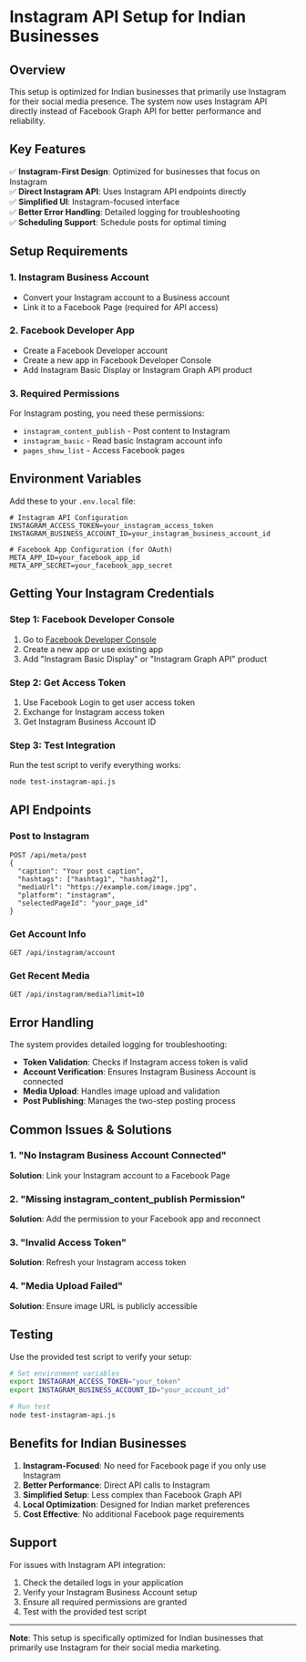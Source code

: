 # Instagram API Setup for Indian Businesses

## Overview

This setup is optimized for Indian businesses that primarily use Instagram for their social media presence. The system now uses Instagram API directly instead of Facebook Graph API for better performance and reliability.

## Key Features

✅ **Instagram-First Design**: Optimized for businesses that focus on Instagram  
✅ **Direct Instagram API**: Uses Instagram API endpoints directly  
✅ **Simplified UI**: Instagram-focused interface  
✅ **Better Error Handling**: Detailed logging for troubleshooting  
✅ **Scheduling Support**: Schedule posts for optimal timing  

## Setup Requirements

### 1. Instagram Business Account
- Convert your Instagram account to a Business account
- Link it to a Facebook Page (required for API access)

### 2. Facebook Developer App
- Create a Facebook Developer account
- Create a new app in Facebook Developer Console
- Add Instagram Basic Display or Instagram Graph API product

### 3. Required Permissions
For Instagram posting, you need these permissions:
- `instagram_content_publish` - Post content to Instagram
- `instagram_basic` - Read basic Instagram account info
- `pages_show_list` - Access Facebook pages

## Environment Variables

Add these to your `.env.local` file:

```env
# Instagram API Configuration
INSTAGRAM_ACCESS_TOKEN=your_instagram_access_token
INSTAGRAM_BUSINESS_ACCOUNT_ID=your_instagram_business_account_id

# Facebook App Configuration (for OAuth)
META_APP_ID=your_facebook_app_id
META_APP_SECRET=your_facebook_app_secret
```

## Getting Your Instagram Credentials

### Step 1: Facebook Developer Console
1. Go to [Facebook Developer Console](https://developers.facebook.com/)
2. Create a new app or use existing app
3. Add "Instagram Basic Display" or "Instagram Graph API" product

### Step 2: Get Access Token
1. Use Facebook Login to get user access token
2. Exchange for Instagram access token
3. Get Instagram Business Account ID

### Step 3: Test Integration
Run the test script to verify everything works:

```bash
node test-instagram-api.js
```

## API Endpoints

### Post to Instagram
```
POST /api/meta/post
{
  "caption": "Your post caption",
  "hashtags": ["hashtag1", "hashtag2"],
  "mediaUrl": "https://example.com/image.jpg",
  "platform": "instagram",
  "selectedPageId": "your_page_id"
}
```

### Get Account Info
```
GET /api/instagram/account
```

### Get Recent Media
```
GET /api/instagram/media?limit=10
```

## Error Handling

The system provides detailed logging for troubleshooting:

- **Token Validation**: Checks if Instagram access token is valid
- **Account Verification**: Ensures Instagram Business Account is connected
- **Media Upload**: Handles image upload and validation
- **Post Publishing**: Manages the two-step posting process

## Common Issues & Solutions

### 1. "No Instagram Business Account Connected"
**Solution**: Link your Instagram account to a Facebook Page

### 2. "Missing instagram_content_publish Permission"
**Solution**: Add the permission to your Facebook app and reconnect

### 3. "Invalid Access Token"
**Solution**: Refresh your Instagram access token

### 4. "Media Upload Failed"
**Solution**: Ensure image URL is publicly accessible

## Testing

Use the provided test script to verify your setup:

```bash
# Set environment variables
export INSTAGRAM_ACCESS_TOKEN="your_token"
export INSTAGRAM_BUSINESS_ACCOUNT_ID="your_account_id"

# Run test
node test-instagram-api.js
```

## Benefits for Indian Businesses

1. **Instagram-Focused**: No need for Facebook page if you only use Instagram
2. **Better Performance**: Direct API calls to Instagram
3. **Simplified Setup**: Less complex than Facebook Graph API
4. **Local Optimization**: Designed for Indian market preferences
5. **Cost Effective**: No additional Facebook page requirements

## Support

For issues with Instagram API integration:
1. Check the detailed logs in your application
2. Verify your Instagram Business Account setup
3. Ensure all required permissions are granted
4. Test with the provided test script

---

**Note**: This setup is specifically optimized for Indian businesses that primarily use Instagram for their social media marketing. 